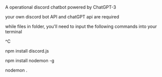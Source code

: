 A operational discord chatbot powered by ChatGPT-3

your own discord bot API and chatGPT api are required

while files in folder, you'll need to input the following commands into your terminal

^C

npm install discord.js

npm install nodemon -g

nodemon .
